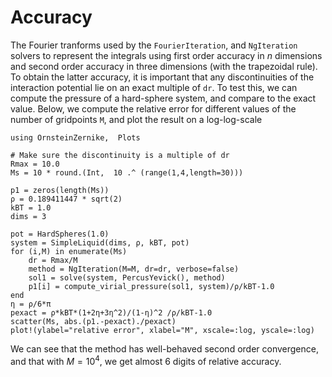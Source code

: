 # Accuracy

The Fourier tranforms used by the `FourierIteration`, and `NgIteration` solvers to represent the integrals using first order accuracy in $n$ dimensions and second order accuracy in three dimensions (with the trapezoidal rule). To obtain the latter accuracy, it is important that any discontinuities of the interaction potential lie on an exact multiple of `dr`. To test this, we can compute the pressure of a hard-sphere system, and compare to the exact value. Below, we compute the relative error for different values of the number of gridpoints `M`, and plot the result on a log-log-scale

```@example 
using OrnsteinZernike,  Plots

# Make sure the discontinuity is a multiple of dr
Rmax = 10.0
Ms = 10 * round.(Int,  10 .^ (range(1,4,length=30)))

p1 = zeros(length(Ms))
ρ = 0.189411447 * sqrt(2)
kBT = 1.0
dims = 3 

pot = HardSpheres(1.0)
system = SimpleLiquid(dims, ρ, kBT, pot)
for (i,M) in enumerate(Ms)
    dr = Rmax/M
    method = NgIteration(M=M, dr=dr, verbose=false)
    sol1 = solve(system, PercusYevick(), method)
    p1[i] = compute_virial_pressure(sol1, system)/ρ/kBT-1.0
end
η = ρ/6*π
pexact = ρ*kBT*(1+2η+3η^2)/(1-η)^2 /ρ/kBT-1.0
scatter(Ms, abs.(p1.-pexact)./pexact)
plot!(ylabel="relative error", xlabel="M", xscale=:log, yscale=:log)
```
We can see that the method has well-behaved second order convergence, and that with $M=10^4$, we get almost 6 digits of relative accuracy.